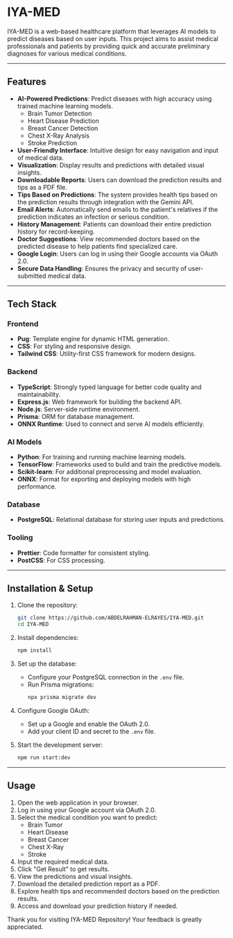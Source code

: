 # IYA-MED

IYA-MED is a web-based healthcare platform that leverages AI models to predict diseases based on user inputs. This project aims to assist medical professionals and patients by providing quick and accurate preliminary diagnoses for various medical conditions.

---

## Features

- **AI-Powered Predictions**: Predict diseases with high accuracy using trained machine learning models.
  - Brain Tumor Detection
  - Heart Disease Prediction
  - Breast Cancer Detection
  - Chest X-Ray Analysis
  - Stroke Prediction
- **User-Friendly Interface**: Intuitive design for easy navigation and input of medical data.
- **Visualization**: Display results and predictions with detailed visual insights.
- **Downloadable Reports**: Users can download the prediction results and tips as a PDF file.
- **Tips Based on Predictions**: The system provides health tips based on the prediction results through integration with the Gemini API.
- **Email Alerts**: Automatically send emails to the patient's relatives if the prediction indicates an infection or serious condition.
- **History Management**: Patients can download their entire prediction history for record-keeping.
- **Doctor Suggestions**: View recommended doctors based on the predicted disease to help patients find specialized care.
- **Google Login**: Users can log in using their Google accounts via OAuth 2.0.
- **Secure Data Handling**: Ensures the privacy and security of user-submitted medical data.

---

## Tech Stack

### Frontend
- **Pug**: Template engine for dynamic HTML generation.
- **CSS**: For styling and responsive design.
- **Tailwind CSS**: Utility-first CSS framework for modern designs.

### Backend
- **TypeScript**: Strongly typed language for better code quality and maintainability.
- **Express.js**: Web framework for building the backend API.
- **Node.js**: Server-side runtime environment.
- **Prisma**: ORM for database management.
- **ONNX Runtime**: Used to connect and serve AI models efficiently.

### AI Models
- **Python**: For training and running machine learning models.
- **TensorFlow**: Frameworks used to build and train the predictive models.
- **Scikit-learn**: For additional preprocessing and model evaluation.
- **ONNX**: Format for exporting and deploying models with high performance.

### Database
- **PostgreSQL**: Relational database for storing user inputs and predictions.

### Tooling
- **Prettier**: Code formatter for consistent styling.
- **PostCSS**: For CSS processing.

---

## Installation & Setup

1. Clone the repository:
   ```bash
   git clone https://github.com/ABDELRAHMAN-ELRAYES/IYA-MED.git
   cd IYA-MED
   ```

2. Install dependencies:
   ```bash
   npm install
   ```

3. Set up the database:
   - Configure your PostgreSQL connection in the `.env` file.
   - Run Prisma migrations:
     ```bash
     npx prisma migrate dev
     ```

4. Configure Google OAuth:
   - Set up a Google and enable the OAuth 2.0.
   - Add your client ID and secret to the `.env` file.

5. Start the development server:
   ```bash
   npm run start:dev
   ```
---

## Usage

1. Open the web application in your browser.
2. Log in using your Google account via OAuth 2.0.
3. Select the medical condition you want to predict:
   - Brain Tumor
   - Heart Disease
   - Breast Cancer
   - Chest X-Ray
   - Stroke
4. Input the required medical data.
5. Click "Get Result" to get results.
6. View the predictions and visual insights.
7. Download the detailed prediction report as a PDF.
8. Explore health tips and recommended doctors based on the prediction results.
9. Access and download your prediction history if needed.



Thank you for visiting IYA-MED Repository! Your feedback is greatly appreciated.
